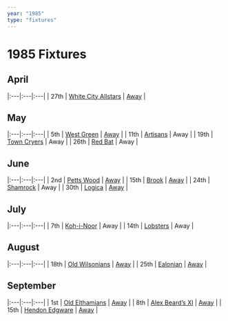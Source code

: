 ```yaml
---
year: "1985"
type: "fixtures"
---
```


# 1985 Fixtures

## April

|:---|:---|:---|
| 27th | [White City Allstars](1985-white-city-allstars.md) | [Away](https://goo.gl/maps/egz4qaWtCgyq7tRr6) |

## May

|:---|:---|:---|
| 5th | [West Green](1985-west-green.md) | [Away](https://goo.gl/maps/RuqU3SDAXZkYVKds6) |
| 11th | [Artisans](1985-artisans) | Away |
| 19th | [Town Cryers](1985-town-cryers) | Away |
| 26th | [Red Bat](1985-red-bat) | Away |

## June

|:---|:---|:---|
| 2nd | [Petts Wood](1985-petts-wood.md) | [Away](https://goo.gl/maps/GSxny1YCCc3PhEtD6) |
| 15th | [Brook](1985-brook.md) | [Away](https://goo.gl/maps/dQwigbDWBHfwzub68) |
| 24th | [Shamrock](1985-shamrock) | Away |
| 30th | [Logica](1985-logica.md) | [Away](https://goo.gl/maps/Fx66VqDovzYn2pBCA) |

## July

|:---|:---|:---|
| 7th | [Koh-i-Noor](1985-koh-i-noor) | Away |
| 14th | [Lobsters](1985-lobsters) | Away |

## August

|:---|:---|:---|
| 18th | [Old Wilsonians](1985-old-wilsonians.md) | [Away](https://goo.gl/maps/n8uSTWABtMzXyRX99) |
| 25th | [Ealonian](1985-ealonian.md) | [Away](https://goo.gl/maps/PsUYWdT94Y2EWxa16) |

## September

|:---|:---|:---|
| 1st | [Old Elthamians](1985-old-elthamians.md) | [Away](https://goo.gl/maps/FQbBNZQTFggEmhfv9) |
| 8th | [Alex Beard’s XI](1985-alex-beards-xi.md) | [Away](https://goo.gl/maps/z2x9Nt1CgpkdxRWN7) |
| 15th | [Hendon Edgware](1985-hendon-edgware.md) | [Away](https://goo.gl/maps/GXV5pevaYGgK6Xqj6) |